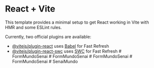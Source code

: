 # React + Vite

This template provides a minimal setup to get React working in Vite with HMR and some ESLint rules.

Currently, two official plugins are available:

- [@vitejs/plugin-react](https://github.com/vitejs/vite-plugin-react/blob/main/packages/plugin-react/README.md) uses [Babel](https://babeljs.io/) for Fast Refresh
- [@vitejs/plugin-react-swc](https://github.com/vitejs/vite-plugin-react-swc) uses [SWC](https://swc.rs/) for Fast Refresh
#   F o r m M u n d o S e n a i  
 #   F o r m M u n d o S e n a i  
 #   F o r m M u n d o S e n a i  
 #   F o r m M u n d o S e n a i  
 #   S e n a i M u n d o  
 